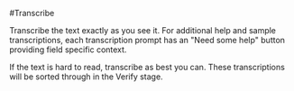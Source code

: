 #Transcribe
<!--11.20.16 - This window isn't viewed in the current iteration of EC as we've suppressed the task help in deference to the tutorials-->
Transcribe the text exactly as you see it. For additional help and sample transcriptions, each transcription prompt has an "Need some help" button providing field specific context.

If the text is hard to read, transcribe as best you can. These transcriptions will be sorted through in the Verify stage.
